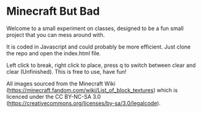 # Minecraft But Bad
  Welcome to a small experiment on classes, designed to be a fun small project that you can mess around with.
  
  It is coded in Javascript and could probably be more efficient.
  Just clone the repo and open the index.html file.
  
  Left click to break, right click to place, press q to switch between clear and clear (Unfinished).
  This is free to use, have fun!
  
  All images sourced from the Minecraft Wiki (https://minecraft.fandom.com/wiki/List_of_block_textures)
  which is licenced under the CC BY-NC-SA 3.0 (https://creativecommons.org/licenses/by-sa/3.0/legalcode).
